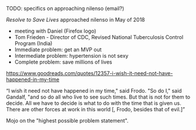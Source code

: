 

TODO: specifics on approaching nilenso (email?)

_Resolve to Save Lives_ approached nilenso in May of 2018

- meeting with Daniel (Firefox logo)
- Tom Frieden - Director of CDC, Revised National Tuberculosis Control Program (India)
- Immediate problem: get an MVP out
- Intermediate problem: hypertension is not sexy
- Complete problem: save millions of lives

https://www.goodreads.com/quotes/12357-i-wish-it-need-not-have-happened-in-my-time

“I wish it need not have happened in my time," said Frodo.
"So do I," said Gandalf, "and so do all who live to see such times. But that is not for them to decide. All we have to decide is what to do with the time that is given us. There are other forces at work in this world [, Frodo, besides that of evil.]”

Mojo on the "highest possible problem statement".
